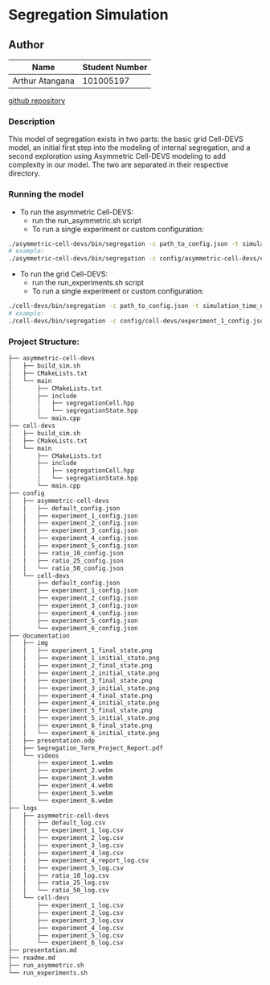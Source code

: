 # Segregation Simulation
## Author
|Name|Student Number|
|-|-|
|Arthur Atangana|101005197|

[github repository](www.github.com/arthuratangana/segregation-simulation)
### Description
This model of segregation exists in two parts: the basic grid Cell-DEVS model, an initial first step into the modeling of internal segregation, and a second exploration using Asymmetric Cell-DEVS modeling to add complexity in our model. The two are separated in their respective directory.

### Running the model
- To run the asymmetric Cell-DEVS:
    - run the run_asymmetric.sh script
    - To run a single experiment or custom configuration:
```bash
./asymmetric-cell-devs/bin/segregation -c path_to_config.json -t simulation_time_number -o path_to_output.csv
# example:
./asymmetric-cell-devs/bin/segregation -c config/asymmetric-cell-devs/experiment_1_config.json -t 500 -o logs/asymmetric-cell-devs/experiment_1_log.csv
```
- To run the grid Cell-DEVS:
    - run the run_experiments.sh script
    - To run a single experiment or custom configuration:
```bash
./cell-devs/bin/segregation -c path_to_config.json -t simulation_time_number -o path_to_output.csv
# example:
./cell-devs/bin/segregation -c config/cell-devs/experiment_1_config.json -t 500 -o logs/cell-devs/experiment_1_log.csv
```

### Project Structure:

```bash
├── asymmetric-cell-devs
│   ├── build_sim.sh
│   ├── CMakeLists.txt
│   └── main
│       ├── CMakeLists.txt
│       ├── include
│       │   ├── segregationCell.hpp
│       │   └── segregationState.hpp
│       └── main.cpp
├── cell-devs
│   ├── build_sim.sh
│   ├── CMakeLists.txt
│   └── main
│       ├── CMakeLists.txt
│       ├── include
│       │   ├── segregationCell.hpp
│       │   └── segregationState.hpp
│       └── main.cpp
├── config
│   ├── asymmetric-cell-devs
│   │   ├── default_config.json
│   │   ├── experiment_1_config.json
│   │   ├── experiment_2_config.json
│   │   ├── experiment_3_config.json
│   │   ├── experiment_4_config.json
│   │   ├── experiment_5_config.json
│   │   ├── ratio_10_config.json
│   │   ├── ratio_25_config.json
│   │   └── ratio_50_config.json
│   └── cell-devs
│       ├── default_config.json
│       ├── experiment_1_config.json
│       ├── experiment_2_config.json
│       ├── experiment_3_config.json
│       ├── experiment_4_config.json
│       ├── experiment_5_config.json
│       └── experiment_6_config.json
├── documentation
│   ├── img
│   │   ├── experiment_1_final_state.png
│   │   ├── experiment_1_initial_state.png
│   │   ├── experiment_2_final_state.png
│   │   ├── experiment_2_initial_state.png
│   │   ├── experiment_3_final_state.png
│   │   ├── experiment_3_initial_state.png
│   │   ├── experiment_4_final_state.png
│   │   ├── experiment_4_initial_state.png
│   │   ├── experiment_5_final_state.png
│   │   ├── experiment_5_initial_state.png
│   │   ├── experiment_6_final_state.png
│   │   └── experiment_6_initial_state.png
│   ├── presentation.odp
│   ├── Segregation_Term_Project_Report.pdf
│   └── videos
│       ├── experiment_1.webm
│       ├── experiment_2.webm
│       ├── experiment_3.webm
│       ├── experiment_4.webm
│       ├── experiment_5.webm
│       └── experiment_6.webm
├── logs
│   ├── asymmetric-cell-devs
│   │   ├── default_log.csv
│   │   ├── experiment_1_log.csv
│   │   ├── experiment_2_log.csv
│   │   ├── experiment_3_log.csv
│   │   ├── experiment_4_log.csv
│   │   ├── experiment_4_report_log.csv
│   │   ├── experiment_5_log.csv
│   │   ├── ratio_10_log.csv
│   │   ├── ratio_25_log.csv
│   │   └── ratio_50_log.csv
│   └── cell-devs
│       ├── experiment_1_log.csv
│       ├── experiment_2_log.csv
│       ├── experiment_3_log.csv
│       ├── experiment_4_log.csv
│       ├── experiment_5_log.csv
│       └── experiment_6_log.csv
├── presentation.md
├── readme.md
├── run_asymmetric.sh
└── run_experiments.sh
```

